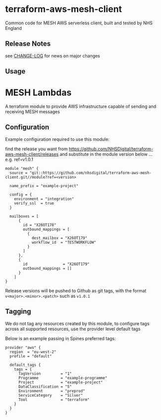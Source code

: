 # terraform-aws-mesh-client

Common code for MESH AWS serverless client, built and tested by NHS England

Release Notes
------------
see [CHANGE-LOG](CHANGE-LOG.md) for news on major changes


## Usage

# MESH Lambdas

A terraform module to provide AWS infrastructure capable of sending and receiving MESH messages

## Configuration

Example configuration required to use this module:

find the release you want from https://github.com/NHSDigital/terraform-aws-mesh-client/releases and substitute in the module version below ... e.g. ref=v1.0.1

```
module "mesh" {
  source = "git::https://github.com/nhsdigital/terraform-aws-mesh-client.git//module?ref=<version>

  name_prefix = "example-project"

  config = {
    environment = "integration"
    verify_ssl  = true
  }

  mailboxes = [
      {
        id = "X26OT178"
        outbound_mappings = [
          {
            dest_mailbox = "X26OT179"
            workflow_id  = "TESTWORKFLOW"
          }
        ]
      },
      {
        id                = "X26OT179"
        outbound_mappings = []
      }
    ]
}
```

Release versions will be pushed to Github as git tags, with the format `v<major>.<minor>.<patch>` such as `v1.0.1`

## Tagging

We do not tag any resources created by this module, to configure tags across all supported resources, use the provider level default tags

Below is an example passing in Spines preferred tags:

```
provider "aws" {
  region  = "eu-west-2"
  profile = "default"

  default_tags {
    tags = {
      TagVersion         = "1"
      Programme          = "example-programme"
      Project            = "example-project"
      DataClassification = "5"
      Environment        = "preprod"
      ServiceCategory    = "Silver"
      Tool               = "terraform"
    }
  }
}
```



